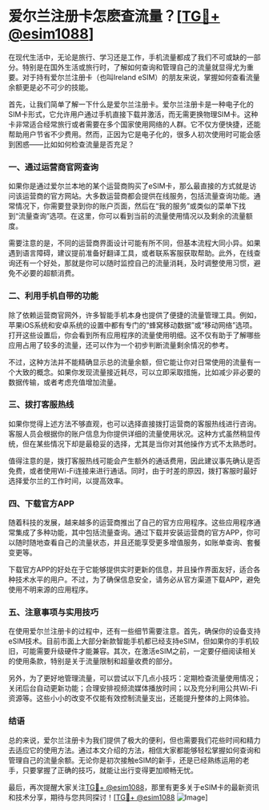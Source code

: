 # 爱尔兰注册卡怎麽查流量？[[TG💪+ @esim1088](https://t.me/s/esim1088)]

在现代生活中，无论是旅行、学习还是工作，手机流量都成了我们不可或缺的一部分。特别是在国外生活或旅行时，了解如何查询和管理自己的流量就显得尤为重要。对于持有爱尔兰注册卡（也叫Ireland eSIM）的朋友来说，掌握如何查看流量余额更是必不可少的技能。

首先，让我们简单了解一下什么是爱尔兰注册卡。爱尔兰注册卡是一种电子化的SIM卡形式，它允许用户通过手机直接下载并激活，而无需更换物理SIM卡。这种卡非常适合经常旅行或者需要在多个国家使用网络的人群。它不仅方便快捷，还能帮助用户节省不少费用。然而，正因为它是电子化的，很多人初次使用时可能会感到困惑——比如如何检查流量是否充足？

### **一、通过运营商官网查询**

如果你是通过爱尔兰本地的某个运营商购买了eSIM卡，那么最直接的方式就是访问该运营商的官方网站。大多数运营商都会提供在线服务，包括流量查询功能。通常情况下，你需要登录到你的账户页面，然后在“我的服务”或类似的菜单下找到“流量查询”选项。在这里，你可以看到当前的流量使用情况以及剩余的流量额度。

需要注意的是，不同的运营商界面设计可能有所不同，但基本流程大同小异。如果遇到语言障碍，建议提前准备好翻译工具，或者联系客服获取帮助。此外，在线查询还有一个好处，那就是你可以随时监控自己的流量消耗，及时调整使用习惯，避免不必要的超额消费。

### **二、利用手机自带的功能**

除了依赖运营商官网外，许多智能手机本身也提供了便捷的流量管理工具。例如，苹果iOS系统和安卓系统的设置中都有专门的“蜂窝移动数据”或“移动网络”选项。打开这些设置后，你会看到所有应用程序的流量使用明细。这不仅有助于了解哪些应用占用了较多的流量，还可以作为一个初步判断流量剩余情况的参考。

不过，这种方法并不能精确显示总的流量余额，但它能让你对日常使用的流量有一个大致的概念。如果你发现流量接近耗尽，可以立即采取措施，比如减少非必要的数据传输，或者考虑充值增加流量。

### **三、拨打客服热线**

如果你觉得上述方法不够直观，也可以选择直接拨打运营商的客服热线进行咨询。客服人员会根据你的账户信息为你提供详细的流量使用状况。这种方式虽然稍显传统，但在某些情况下却是最稳妥的选择，尤其是当你对其他操作方式不太熟悉时。

值得注意的是，拨打客服热线可能会产生额外的通话费用，因此建议事先确认是否免费，或者使用Wi-Fi连接来进行通话。同时，由于时差的原因，拨打客服时最好选择爱尔兰的工作时间，以提高效率。

### **四、下载官方APP**

随着科技的发展，越来越多的运营商推出了自己的官方应用程序。这些应用程序通常集成了多种功能，其中包括流量查询。通过下载并安装运营商的官方APP，你可以随时随地查看自己的流量状态，并且还能享受更多增值服务，如账单查询、套餐变更等。

下载官方APP的好处在于它能够提供实时更新的信息，并且操作界面友好，适合各种技术水平的用户。不过，为了确保信息安全，请务必从官方渠道下载APP，避免使用不明来源的应用程序。

### **五、注意事项与实用技巧**

在使用爱尔兰注册卡的过程中，还有一些细节需要注意。首先，确保你的设备支持eSIM技术。目前市面上大部分新款智能手机都已经支持eSIM，但如果你的手机较旧，可能需要升级硬件才能兼容。其次，在激活eSIM之前，一定要仔细阅读相关的使用条款，特别是关于流量限制和超量收费的部分。

另外，为了更好地管理流量，可以尝试以下几点小技巧：定期检查流量使用情况；关闭后台自动更新功能；合理安排视频流媒体播放时间；以及充分利用公共Wi-Fi资源等。这些小小的改变不仅能有效控制流量支出，还能提升整体的上网体验。

### **结语**

总的来说，爱尔兰注册卡为我们提供了极大的便利，但也需要我们花些时间和精力去适应它的使用方法。通过本文介绍的方法，相信大家都能够轻松掌握如何查询和管理自己的流量余额。无论你是初次接触eSIM的新手，还是已经熟练运用的老手，只要掌握了正确的技巧，就能让出行变得更加顺畅无忧。

最后，再次提醒大家关注[TG💪+ @esim1088](https://t.me/s/esim1088)，那里有更多关于eSIM卡的最新资讯和技术分享，期待与您共同探讨！[[TG💪+ @esim1088](https://t.me/s/esim1088) ![Image](https://i.postimg.cc/4NQfJmqS/Snipaste-2025-05-13-00-14-12.png)]